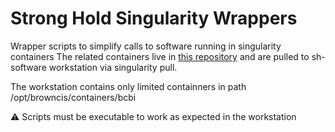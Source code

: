 # Strong Hold Singularity Wrappers

Wrapper scripts to simplify calls to software running in singularity containers
The related containers live in [this repository](https://github.com/brown-ccv/docker-stacks/tree/master/stronghold) and are pulled to sh-software workstation via singularity pull. 

The workstation contains only limited containners in path /opt/browncis/containers/bcbi

:warning: Scripts must be executable to work as expected in the workstation
